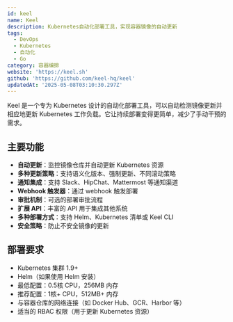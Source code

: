 ```yaml
---
id: keel
name: Keel
description: Kubernetes自动化部署工具，实现容器镜像的自动更新
tags:
  - DevOps
  - Kubernetes
  - 自动化
  - Go
category: 容器编排
website: 'https://keel.sh'
github: 'https://github.com/keel-hq/keel'
updatedAt: '2025-05-08T03:10:30.297Z'
---
```


Keel 是一个专为 Kubernetes 设计的自动化部署工具，可以自动检测镜像更新并相应地更新 Kubernetes 工作负载。它让持续部署变得更简单，减少了手动干预的需求。

## 主要功能

- **自动更新**：监控镜像仓库并自动更新 Kubernetes 资源
- **多种更新策略**：支持语义化版本、强制更新、不同滚动策略
- **通知集成**：支持 Slack、HipChat、Mattermost 等通知渠道
- **Webhook 触发器**：通过 webhook 触发部署
- **审批机制**：可选的部署审批流程
- **扩展 API**：丰富的 API 用于集成其他系统
- **多种部署方式**：支持 Helm、Kubernetes 清单或 Keel CLI
- **安全策略**：防止不安全镜像的更新

## 部署要求

- Kubernetes 集群 1.9+
- Helm（如果使用 Helm 安装）
- 最低配置：0.5核 CPU，256MB 内存
- 推荐配置：1核+ CPU，512MB+ 内存
- 与容器仓库的网络连接（如 Docker Hub、GCR、Harbor 等）
- 适当的 RBAC 权限（用于更新 Kubernetes 资源）
